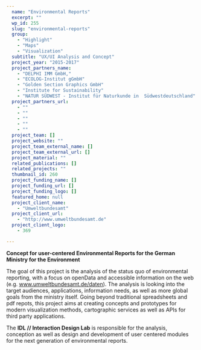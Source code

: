 ```yaml
---
  name: "Environmental Reports"
  excerpt: ""
  wp_id: 255
  slug: "environmental-reports"
  group: 
    - "Highlight"
    - "Maps"
    - "Visualization"
  subtitle: "UX/UI Analysis and Concept"
  project_year: "2015-2017"
  project_partners_name: 
    - "DELPHI IMM GmbH,"
    - "ECOLOG-Institut gGmbH"
    - "Golden Section Graphics GmbH"
    - "Institute for Sustainability"
    - "NATUR SÜDWEST - Institut für Naturkunde in  Südwestdeutschland"
  project_partners_url: 
    - ""
    - ""
    - ""
    - ""
    - ""
  project_team: []
  project_website: ""
  project_team_external_name: []
  project_team_external_url: []
  project_material: ""
  related_publications: []
  related_projects: ""
  thumbnail_id: 260
  project_funding_name: []
  project_funding_url: []
  project_funding_logo: []
  featured_home: null
  project_client_name: 
    - "Umweltbundesamt"
  project_client_url: 
    - "http://www.umweltbundesamt.de"
  project_client_logo: 
    - 369

---
```


<strong>Concept for user-centered Environmental Reports for the German Ministry for the Environment</strong>

The goal of this project is the analysis of the status quo of environmental reporting, with a focus on openData and accessible information on the web (e.g. www.umweltbundesamt.de/daten). The analysis is looking into the target audiences, applications, information needs, as well as more global goals from the ministry itself. Going beyond traditional spreadsheets and pdf repots, this project aims at creating concepts and prototypes for modern visualization methods, cartographic services as well as APIs for third party applications.

The <strong>IDL // Interaction Design Lab</strong> is responsible for the analysis, conception as well as design and development of user centered modules for the next generation of environmental reports.